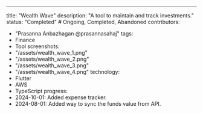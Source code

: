 ---
title: "Wealth Wave"
description: "A tool to maintain and track investments."
status: "Completed" # Ongoing, Completed, Abandoned
contributors:
  - "Prasanna Anbazhagan @prasannasahaj"
tags: 
  - Finance
  - Tool
screenshots:
  - "/assets/wealth_wave_1.png"
  - "/assets/wealth_wave_2.png"
  - "/assets/wealth_wave_3.png"
  - "/assets/wealth_wave_4.png"
technology:
  - Flutter
  - AWS
  - TypeScript
progress:
- 2024-10-01: Added expense tracker.
- 2024-08-01: Added way to sync the funds value from API.
